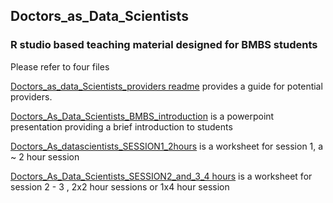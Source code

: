 ## Doctors_as_Data_Scientists
### R studio based teaching material designed for BMBS students

Please refer to four files

[Doctors_as_data_Scientists_providers readme](https://github.com/tmfrayli/Doctors_as_Data_Scientists/blob/main/Doctors_as_data_Scientists_providers_readme.docx) provides a guide for potential providers.

[Doctors_As_Data_Scientists_BMBS_introduction](https://github.com/tmfrayli/Doctors_as_Data_Scientists/blob/main/Doctors_As_Data_Scientists_BMBS_introduction.pptx) is a powerpoint presentation providing a brief introduction to students 

[Doctors_As_datascientists_SESSION1_2hours]() is a worksheet for session 1, a ~ 2 hour session

[Doctors_As_Data_Scientists_SESSION2_and_3_4 hours]() is a worksheet for session 2 - 3 , 2x2 hour sessions or 1x4 hour session
 

